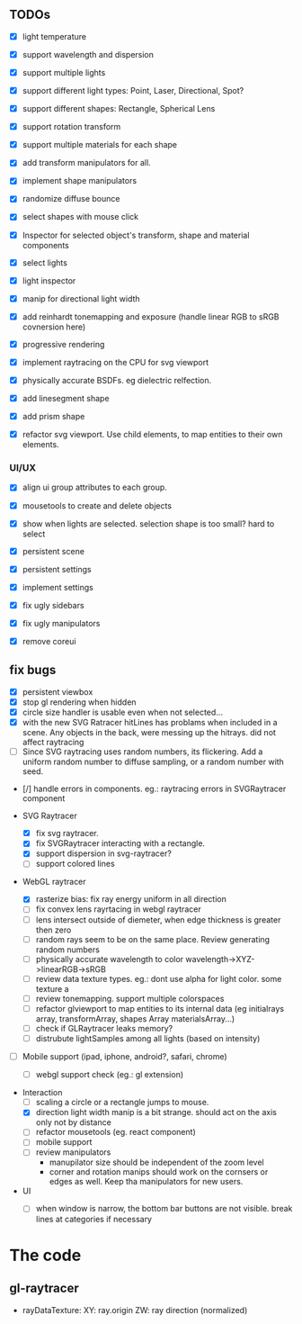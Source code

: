 ## TODOs
- [x] light temperature
- [x] support wavelength and dispersion

- [x] support multiple lights
- [x] support different light types: Point, Laser, Directional, Spot?
- [x] support different shapes: Rectangle, Spherical Lens
- [x] support rotation transform
- [x] support multiple materials for each shape
- [x] add transform manipulators for all.
- [x] implement shape manipulators
- [x] randomize diffuse bounce

- [x] select shapes with mouse click
- [x] Inspector for selected object's transform, shape and material components
- [x] select lights
- [x] light inspector
- [x] manip for directional light width
- [x] add reinhardt tonemapping and exposure (handle linear RGB to sRGB covnersion here)
- [x] progressive rendering
- [x] implement raytracing on the CPU for svg viewport
- [x] physically accurate BSDFs. eg dielectric relfection.
- [x] add linesegment shape
- [x] add prism shape
- [x] refactor svg viewport. Use child elements, to map entities to their own elements.


### UI/UX
- [x] align ui group attributes to each group.
- [x] mousetools to create and delete objects
- [x] show when lights are selected. selection shape is too small? hard to select
- [x] persistent scene
- [x] persistent settings
- [x] implement settings
- [x] fix ugly sidebars
- [x] fix ugly manipulators
- [x] remove coreui


## fix bugs
- [x] persistent viewbox
- [x] stop gl rendering when hidden
- [x] circle size handler is usable even when not selected...
- [x] with the new SVG Ratracer hitLines has problams when included in a scene.
      Any objects in the back, were messing up the hitrays. did not affect raytracing
- [ ] Since SVG raytracing uses random numbers, its flickering. Add a uniform random number to diffuse sampling, or a random number with seed.
- [/] handle errors in components. eg.: raytracing errors in SVGRaytracer component

- SVG Raytracer
  - [x] fix svg raytracer.
  - [x] fix SVGRaytracer interacting with a rectangle.
  - [x] support dispersion in svg-raytracer?
  - [ ] support colored lines

- WebGL raytracer
  - [x] rasterize bias: fix ray energy uniform in all direction
  - [ ] fix convex lens rayrtacing in webgl raytracer
  - [ ] lens intersect outside of diemeter, when edge thickness is greater then zero
  - [ ] random rays seem to be on the same place. Review generating random numbers
  - [ ] physically accurate wavelength to color wavelength->XYZ->linearRGB->sRGB
  - [ ] review data texture types. eg.: dont use alpha for light color. some texture a
  - [ ] review tonemapping. support multiple colorspaces
  - [ ] refactor glviewport to map entities to its internal data (eg initialrays array, transformArray, shapes Array materialsArray...)
  - [ ] check if GLRaytracer leaks memory?
  - [ ] distrubute lightSamples among all lights (based on intensity)

- [ ] Mobile support (ipad, iphone, android?, safari, chrome)
  - [ ] webgl support check (eg.: gl extension)



- Interaction
  - [ ] scaling a circle or a rectangle jumps to mouse.
  - [x] direction light width manip is a bit strange. should act on the axis only not by distance
  - [ ] refactor mousetools (eg. react component)
  - [ ] mobile support
  - [ ] review manipulators
    - manupilator size should be independent of the zoom level
    - corner and rotation manips should work on the cornsers or edges as well. Keep tha manipulators for new users.

- UI
  - [ ] when window is narrow, the bottom bar buttons are not visible. break lines at categories if necessary


# The code
## gl-raytracer

- rayDataTexture:
  XY: ray.origin
  ZW: ray direction (normalized)